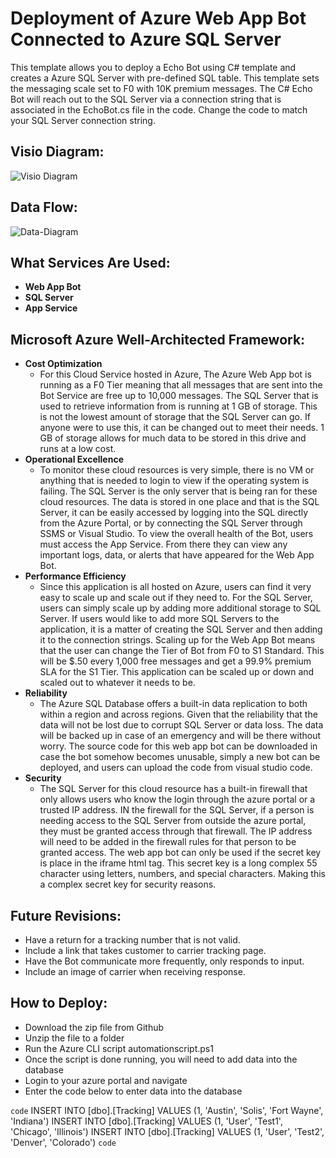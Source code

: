 # Deployment of Azure Web App Bot Connected to Azure SQL Server


This template allows you to deploy a Echo Bot using C# template and creates a Azure SQL Server with pre-defined SQL table. This template sets the messaging scale set to F0 with 10K premium messages. The C# Echo Bot will reach out to the SQL Server via a connection string that is associated in the EchoBot.cs file in the code. Change the code to match your SQL Server connection string.

## Visio Diagram:
![Visio Diagram](https://user-images.githubusercontent.com/57882033/116955082-9533c280-ac5f-11eb-9eeb-b7520e39b980.jpeg)



## Data Flow:
![Data-Diagram](https://user-images.githubusercontent.com/57882033/116953794-2a34bc80-ac5c-11eb-8c38-bc888731c070.jpeg)

## What Services Are Used:
 + **Web App Bot**
 + **SQL Server**
 + **App Service**

## Microsoft Azure Well-Architected Framework:
 + **Cost Optimization**
   + For this Cloud Service hosted in Azure, The Azure Web App bot is running as a F0 Tier meaning that all messages that are sent into the Bot Service are free up to 10,000 messages. The SQL Server that is used to retrieve information from is running at 1 GB of storage. This is not the lowest amount of storage that the SQL Server can go. If anyone were to use this, it can be changed out to meet their needs. 1 GB of storage allows for much data to be stored in this drive and runs at a low cost.
 + **Operational Excellence**
   + To monitor these cloud resources is very simple, there is no VM or anything that is needed to login to view if the operating system is failing. The SQL Server is the only server that is being ran for these cloud resources. The data is stored in one place and that is the SQL Server, it can be easily accessed by logging into the SQL directly from the Azure Portal, or by connecting the SQL Server through SSMS or Visual Studio. To view the overall health of the Bot, users must access the App Service. From there they can view any important logs, data, or alerts that have appeared for the Web App Bot. 
 + **Performance Efficiency**
   + Since this application is all hosted on Azure, users can find it very easy to scale up and scale out if they need to. For the SQL Server, users can simply scale up by adding more additional storage to SQL Server. If users would like to add more SQL Servers to the application, it is a matter of creating the SQL Server and then adding it to the connection strings. Scaling up for the Web App Bot means that the user can change the Tier of Bot from F0 to S1 Standard. This will be $.50 every 1,000 free messages and get a 99.9% premium SLA for the S1 Tier. This application can be scaled up or down and scaled out to whatever it needs to be.
 + **Reliability**
   + The Azure SQL Database offers a built-in data replication to both within a region and across regions. Given that the reliability that the data will not be lost due to corrupt SQL Server or data loss. The data will be backed up in case of an emergency and will be there without worry. The source code for this web app bot can be downloaded in case the bot somehow becomes unusable, simply a new bot can be deployed, and users can upload the code from visual studio code. 
 + **Security**
   + The SQL Server for this cloud resource has a built-in firewall that only allows users who know the login through the azure portal or a trusted IP address. IN the firewall for the SQL Server, if a person is needing access to the SQL Server from outside the azure portal, they must be granted access through that firewall. The IP address will need to be added in the firewall rules for that person to be granted access. The web app bot can only be used if the secret key is place in the iframe html tag. This secret key is a long complex 55 character using letters, numbers, and special characters. Making this a complex secret key for security reasons. 

## Future Revisions:
 + Have a return for a tracking number that is not valid.
 + Include a link that takes customer to carrier tracking page.
 + Have the Bot communicate more frequently, only responds to input.
 + Include an image of carrier when receiving response.

## How to Deploy: 
 + Download the zip file from Github
 + Unzip the file to a folder
 + Run the Azure CLI script automationscript.ps1
 + Once the script is done running, you will need to add data into the database
 + Login to your azure portal and navigate 
 + Enter the code below to enter data into the database

`code`
INSERT INTO [dbo].[Tracking] VALUES (1, 'Austin', 'Solis', 'Fort Wayne', 'Indiana')
INSERT INTO [dbo].[Tracking] VALUES (1, 'User', 'Test1', 'Chicago', 'Illinois')
INSERT INTO [dbo].[Tracking] VALUES (1, 'User', 'Test2', 'Denver', 'Colorado')
`code`


